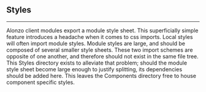 ## **Styles**
-------------

Alonzo client modules export a module style sheet. This superficially simple feature introduces a headache when it comes to css imports. Local styles will often import module styles. Module styles are large, and should be composed of several smaller style sheets. These two import schemes are opposite of one another, and therefore should not exist in the same file tree. This Styles directory exists to alleviate that problem; should the module style sheet become large enough to justify splitting, its dependencies should be added here. This leaves the Components directory free to house component specific styles.